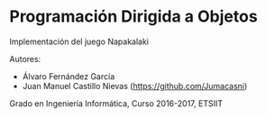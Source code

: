 # Programación Dirigida a Objetos
Implementación del juego Napakalaki

Autores:
* Álvaro Fernández García
* Juan Manuel Castillo Nievas (https://github.com/Jumacasni)

Grado en Ingeniería Informática, Curso 2016-2017, ETSIIT
